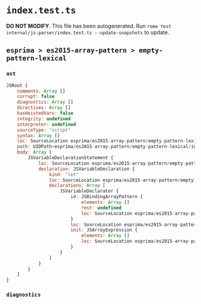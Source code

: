 # `index.test.ts`

**DO NOT MODIFY**. This file has been autogenerated. Run `rome test internal/js-parser/index.test.ts --update-snapshots` to update.

## `esprima > es2015-array-pattern > empty-pattern-lexical`

### `ast`

```javascript
JSRoot {
	comments: Array []
	corrupt: false
	diagnostics: Array []
	directives: Array []
	hasHoistedVars: false
	integrity: undefined
	interpreter: undefined
	sourceType: "script"
	syntax: Array []
	loc: SourceLocation esprima/es2015-array-pattern/empty-pattern-lexical/input.js 1:0-2:0
	path: UIDPath<esprima/es2015-array-pattern/empty-pattern-lexical/input.js>
	body: Array [
		JSVariableDeclarationStatement {
			loc: SourceLocation esprima/es2015-array-pattern/empty-pattern-lexical/input.js 1:0-1:12
			declaration: JSVariableDeclaration {
				kind: "let"
				loc: SourceLocation esprima/es2015-array-pattern/empty-pattern-lexical/input.js 1:0-1:12
				declarations: Array [
					JSVariableDeclarator {
						id: JSBindingArrayPattern {
							elements: Array []
							rest: undefined
							loc: SourceLocation esprima/es2015-array-pattern/empty-pattern-lexical/input.js 1:4-1:6
						}
						loc: SourceLocation esprima/es2015-array-pattern/empty-pattern-lexical/input.js 1:4-1:11
						init: JSArrayExpression {
							elements: Array []
							loc: SourceLocation esprima/es2015-array-pattern/empty-pattern-lexical/input.js 1:9-1:11
						}
					}
				]
			}
		}
	]
}
```

### `diagnostics`

```

```
